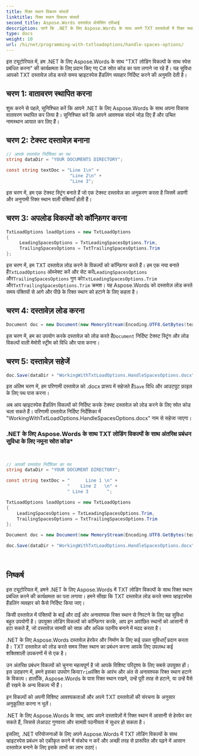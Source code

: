 ```yaml
---
title: रिक्त स्थान विकल्प संभालें
linktitle: रिक्त स्थान विकल्प संभालें
second_title: Aspose.Words दस्तावेज़ प्रोसेसिंग एपीआई
description: जानें कि .NET के लिए Aspose.Words के साथ अपने TXT दस्तावेज़ों में रिक्त स्थान कैसे प्रबंधित करें। अनावश्यक रिक्त स्थान हटाएँ और पठनीयता में सुधार करें।
type: docs
weight: 10
url: /hi/net/programming-with-txtloadoptions/handle-spaces-options/
---
```


इस ट्यूटोरियल में, हम .NET के लिए Aspose.Words के साथ "TXT लोडिंग विकल्पों के साथ स्पेस प्रबंधित करना" की कार्यक्षमता के लिए प्रदान किए गए C# स्रोत कोड का पता लगाने जा रहे हैं। यह सुविधा आपको TXT दस्तावेज़ लोड करते समय व्हाइटस्पेस हैंडलिंग व्यवहार निर्दिष्ट करने की अनुमति देती है।

## चरण 1: वातावरण स्थापित करना

शुरू करने से पहले, सुनिश्चित करें कि आपने .NET के लिए Aspose.Words के साथ अपना विकास वातावरण स्थापित कर लिया है। सुनिश्चित करें कि आपने आवश्यक संदर्भ जोड़ दिए हैं और उचित नामस्थान आयात कर लिए हैं।

## चरण 2: टेक्स्ट दस्तावेज़ बनाना

```csharp
// आपके दस्तावेज़ निर्देशिका का पथ
string dataDir = "YOUR DOCUMENTS DIRECTORY";

const string textDoc = "Line 1\n" +
                        "Line 2\n" +
                        "Line 3";
```

इस चरण में, हम एक टेक्स्ट स्ट्रिंग बनाते हैं जो एक टेक्स्ट दस्तावेज़ का अनुकरण करता है जिसमें अग्रणी और अनुगामी रिक्त स्थान वाली पंक्तियाँ होती हैं।

## चरण 3: अपलोड विकल्पों को कॉन्फ़िगर करना

```csharp
TxtLoadOptions loadOptions = new TxtLoadOptions
{
     LeadingSpacesOptions = TxtLeadingSpacesOptions.Trim,
     TrailingSpacesOptions = TxtTrailingSpacesOptions.Trim
};
```

 इस चरण में, हम TXT दस्तावेज़ लोड करने के विकल्पों को कॉन्फ़िगर करते हैं। हम एक नया बनाते हैं`TxtLoadOptions` ऑब्जेक्ट करें और सेट करें`LeadingSpacesOptions` और`TrailingSpacesOptions` गुण को`TxtLeadingSpacesOptions.Trim` और`TxtTrailingSpacesOptions.Trim` क्रमश। यह Aspose.Words को दस्तावेज़ लोड करते समय पंक्तियों से आगे और पीछे के रिक्त स्थान को हटाने के लिए कहता है।

## चरण 4: दस्तावेज़ लोड करना

```csharp
Document doc = new Document(new MemoryStream(Encoding.UTF8.GetBytes(textDoc)), loadOptions);
```

 इस चरण में, हम का उपयोग करके दस्तावेज़ को लोड करते हैं`Document` निर्दिष्ट टेक्स्ट स्ट्रिंग और लोड विकल्पों वाली मेमोरी स्ट्रीम को विधि और पास करना।

## चरण 5: दस्तावेज़ सहेजें

```csharp
doc.Save(dataDir + "WorkingWithTxtLoadOptions.HandleSpacesOptions.docx");
```

 इस अंतिम चरण में, हम परिणामी दस्तावेज़ को .docx प्रारूप में सहेजते हैं`Save` विधि और आउटपुट फ़ाइल के लिए पथ पास करना।

अब आप व्हाइटस्पेस हैंडलिंग विकल्पों को निर्दिष्ट करके टेक्स्ट दस्तावेज़ को लोड करने के लिए स्रोत कोड चला सकते हैं। परिणामी दस्तावेज़ निर्दिष्ट निर्देशिका में "WorkingWithTxtLoadOptions.HandleSpacesOptions.docx" नाम से सहेजा जाएगा।

### .NET के लिए Aspose.Words के साथ TXT लोडिंग विकल्पों के साथ अंतरिक्ष प्रबंधन सुविधा के लिए नमूना स्रोत कोड*

```csharp

            
// आपकी दस्तावेज़ निर्देशिका का पथ
string dataDir = "YOUR DOCUMENT DIRECTORY";

const string textDoc = "      Line 1 \n" +
					   "    Line 2   \n" +
					   " Line 3       ";

TxtLoadOptions loadOptions = new TxtLoadOptions
{
	LeadingSpacesOptions = TxtLeadingSpacesOptions.Trim,
	TrailingSpacesOptions = TxtTrailingSpacesOptions.Trim
};

Document doc = new Document(new MemoryStream(Encoding.UTF8.GetBytes(textDoc)), loadOptions);

doc.Save(dataDir + "WorkingWithTxtLoadOptions.HandleSpacesOptions.docx")
            
        
```

## निष्कर्ष

इस ट्यूटोरियल में, हमने .NET के लिए Aspose.Words में TXT लोडिंग विकल्पों के साथ रिक्त स्थान प्रबंधित करने की कार्यक्षमता का पता लगाया। हमने सीखा कि TXT दस्तावेज़ लोड करते समय व्हाइटस्पेस हैंडलिंग व्यवहार को कैसे निर्दिष्ट किया जाए।

किसी दस्तावेज़ में पंक्तियों के बाईं और दाईं ओर अनावश्यक रिक्त स्थान से निपटने के लिए यह सुविधा बहुत उपयोगी है। उपयुक्त लोडिंग विकल्पों को कॉन्फ़िगर करके, आप इन अवांछित स्थानों को आसानी से हटा सकते हैं, जो दस्तावेज़ सामग्री को साफ़ और अधिक पठनीय बनाने में मदद करता है।

.NET के लिए Aspose.Words दस्तावेज़ हेरफेर और निर्माण के लिए कई उन्नत सुविधाएँ प्रदान करता है। TXT दस्तावेज़ को लोड करते समय रिक्त स्थान का प्रबंधन करना आपके लिए उपलब्ध कई शक्तिशाली उपकरणों में से एक है।

 उन अंतरिक्ष प्रबंधन विकल्पों को चुनना महत्वपूर्ण है जो आपके विशिष्ट परिदृश्य के लिए सबसे उपयुक्त हों। इस उदाहरण में, हमने इसका उपयोग किया`Trim`पंक्ति के आरंभ और अंत से अनावश्यक रिक्त स्थान हटाने के विकल्प। हालाँकि, Aspose.Words के पास रिक्त स्थान रखने, उन्हें पूरी तरह से हटाने, या उन्हें वैसे ही रखने के अन्य विकल्प भी हैं।

इन विकल्पों को अपनी विशिष्ट आवश्यकताओं और अपने TXT दस्तावेज़ों की संरचना के अनुसार अनुकूलित करना न भूलें।

.NET के लिए Aspose.Words के साथ, आप अपने दस्तावेज़ों में रिक्त स्थान में आसानी से हेरफेर कर सकते हैं, जिससे लेआउट गुणवत्ता और सामग्री पठनीयता में सुधार हो सकता है।

इसलिए, .NET परियोजनाओं के लिए अपने Aspose.Words में TXT लोडिंग विकल्पों के साथ व्हाइटस्पेस प्रबंधन को एकीकृत करने में संकोच न करें और अच्छी तरह से प्रारूपित और पढ़ने में आसान दस्तावेज़ बनाने के लिए इसके लाभों का लाभ उठाएं।